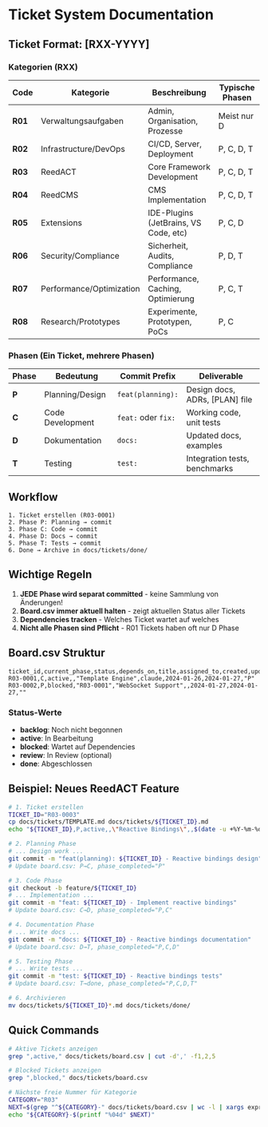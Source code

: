 # Ticket System Documentation

## Ticket Format: [RXX-YYYY]

### Kategorien (RXX)

| Code | Kategorie | Beschreibung | Typische Phasen |
|------|-----------|--------------|-----------------|
| **R01** | Verwaltungsaufgaben | Admin, Organisation, Prozesse | Meist nur D |
| **R02** | Infrastructure/DevOps | CI/CD, Server, Deployment | P, C, D, T |
| **R03** | ReedACT | Core Framework Development | P, C, D, T |
| **R04** | ReedCMS | CMS Implementation | P, C, D, T |
| **R05** | Extensions | IDE-Plugins (JetBrains, VS Code, etc) | P, C, D |
| **R06** | Security/Compliance | Sicherheit, Audits, Compliance | P, D, T |
| **R07** | Performance/Optimization | Performance, Caching, Optimierung | P, C, T |
| **R08** | Research/Prototypes | Experimente, Prototypen, PoCs | P, C |

### Phasen (Ein Ticket, mehrere Phasen)

| Phase | Bedeutung | Commit Prefix | Deliverable |
|-------|-----------|---------------|-------------|
| **P** | Planning/Design | `feat(planning):` | Design docs, ADRs, [PLAN] file |
| **C** | Code Development | `feat:` oder `fix:` | Working code, unit tests |
| **D** | Dokumentation | `docs:` | Updated docs, examples |
| **T** | Testing | `test:` | Integration tests, benchmarks |

## Workflow

```
1. Ticket erstellen (R03-0001)
2. Phase P: Planning → commit
3. Phase C: Code → commit  
4. Phase D: Docs → commit
5. Phase T: Tests → commit
6. Done → Archive in docs/tickets/done/
```

## Wichtige Regeln

1. **JEDE Phase wird separat committed** - keine Sammlung von Änderungen!
2. **Board.csv immer aktuell halten** - zeigt aktuellen Status aller Tickets
3. **Dependencies tracken** - Welches Ticket wartet auf welches
4. **Nicht alle Phasen sind Pflicht** - R01 Tickets haben oft nur D Phase

## Board.csv Struktur

```csv
ticket_id,current_phase,status,depends_on,title,assigned_to,created,updated,phase_completed
R03-0001,C,active,,"Template Engine",claude,2024-01-26,2024-01-27,"P"
R03-0002,P,blocked,"R03-0001","WebSocket Support",,2024-01-27,2024-01-27,""
```

### Status-Werte
- **backlog**: Noch nicht begonnen
- **active**: In Bearbeitung
- **blocked**: Wartet auf Dependencies
- **review**: In Review (optional)
- **done**: Abgeschlossen

## Beispiel: Neues ReedACT Feature

```bash
# 1. Ticket erstellen
TICKET_ID="R03-0003"
cp docs/tickets/TEMPLATE.md docs/tickets/${TICKET_ID}.md
echo "${TICKET_ID},P,active,,\"Reactive Bindings\",,$(date -u +%Y-%m-%d),$(date -u +%Y-%m-%d),\"\"" >> docs/tickets/board.csv

# 2. Planning Phase
# ... Design work ...
git commit -m "feat(planning): ${TICKET_ID} - Reactive bindings design"
# Update board.csv: P→C, phase_completed="P"

# 3. Code Phase  
git checkout -b feature/${TICKET_ID}
# ... Implementation ...
git commit -m "feat: ${TICKET_ID} - Implement reactive bindings"
# Update board.csv: C→D, phase_completed="P,C"

# 4. Documentation Phase
# ... Write docs ...
git commit -m "docs: ${TICKET_ID} - Reactive bindings documentation"
# Update board.csv: D→T, phase_completed="P,C,D"

# 5. Testing Phase
# ... Write tests ...
git commit -m "test: ${TICKET_ID} - Reactive bindings tests"
# Update board.csv: T→done, phase_completed="P,C,D,T"

# 6. Archivieren
mv docs/tickets/${TICKET_ID}*.md docs/tickets/done/
```

## Quick Commands

```bash
# Aktive Tickets anzeigen
grep ",active," docs/tickets/board.csv | cut -d',' -f1,2,5

# Blocked Tickets anzeigen  
grep ",blocked," docs/tickets/board.csv

# Nächste freie Nummer für Kategorie
CATEGORY="R03"
NEXT=$(grep "^${CATEGORY}-" docs/tickets/board.csv | wc -l | xargs expr 1 +)
echo "${CATEGORY}-$(printf "%04d" $NEXT)"
```